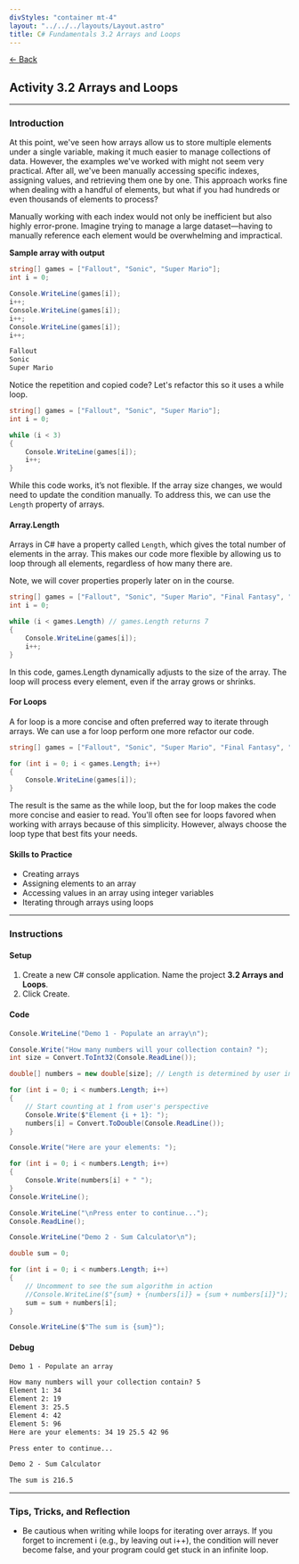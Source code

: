 ```yaml
---
divStyles: "container mt-4"
layout: "../../../layouts/Layout.astro"
title: C# Fundamentals 3.2 Arrays and Loops
---
```


[← Back](/c-sharp-fundamentals/)

## Activity 3.2 Arrays and Loops

---

### Introduction

At this point, we've seen how arrays allow us to store multiple elements under a single variable, making it much easier to manage collections of data. However, the examples we've worked with might not seem very practical. After all, we've been manually accessing specific indexes, assigning values, and retrieving them one by one. This approach works fine when dealing with a handful of elements, but what if you had hundreds or even thousands of elements to process?

Manually working with each index would not only be inefficient but also highly error-prone. Imagine trying to manage a large dataset—having to manually reference each element would be overwhelming and impractical.

**Sample array with output**

```cs
string[] games = ["Fallout", "Sonic", "Super Mario"];
int i = 0;

Console.WriteLine(games[i]);
i++;
Console.WriteLine(games[i]);
i++;
Console.WriteLine(games[i]);
i++;
```

```txt
Fallout
Sonic
Super Mario
```

Notice the repetition and copied code? Let's refactor this so it uses a while loop.

```cs
string[] games = ["Fallout", "Sonic", "Super Mario"];
int i = 0;

while (i < 3)
{
    Console.WriteLine(games[i]);
    i++;
}
```

While this code works, it’s not flexible. If the array size changes, we would need to update the condition manually. To address this, we can use the `Length` property of arrays.

#### Array.Length

Arrays in C# have a property called `Length`, which gives the total number of elements in the array. This makes our code more flexible by allowing us to loop through all elements, regardless of how many there are.

Note, we will cover properties properly later on in the course.


```cs
string[] games = ["Fallout", "Sonic", "Super Mario", "Final Fantasy", "The Legend of Zelda", "Metroid", "Earthbound"];
int i = 0;

while (i < games.Length) // games.Length returns 7
{
    Console.WriteLine(games[i]);
    i++;
}
```

In this code, games.Length dynamically adjusts to the size of the array. The loop will process every element, even if the array grows or shrinks.

#### For Loops

A for loop is a more concise and often preferred way to iterate through arrays. We can use a for loop perform one more refactor our code.

```cs
string[] games = ["Fallout", "Sonic", "Super Mario", "Final Fantasy", "The Legend of Zelda", "Metroid", "Earthbound"];

for (int i = 0; i < games.Length; i++)
{
    Console.WriteLine(games[i]);
}
```

The result is the same as the while loop, but the for loop makes the code more concise and easier to read. You'll often see for loops favored when working with arrays because of this simplicity. However, always choose the loop type that best fits your needs.

#### Skills to Practice

- Creating arrays
- Assigning elements to an array
- Accessing values in an array using integer variables
- Iterating through arrays using loops

---

### Instructions

#### Setup

1. Create a new C# console application. Name the project **3.2 Arrays and Loops**.
2. Click Create.

#### Code

```cs
Console.WriteLine("Demo 1 - Populate an array\n");

Console.Write("How many numbers will your collection contain? ");
int size = Convert.ToInt32(Console.ReadLine());

double[] numbers = new double[size]; // Length is determined by user input

for (int i = 0; i < numbers.Length; i++)
{
    // Start counting at 1 from user's perspective
    Console.Write($"Element {i + 1}: ");
    numbers[i] = Convert.ToDouble(Console.ReadLine());
}

Console.Write("Here are your elements: ");

for (int i = 0; i < numbers.Length; i++)
{
    Console.Write(numbers[i] + " ");
}
Console.WriteLine();

Console.WriteLine("\nPress enter to continue...");
Console.ReadLine();

Console.WriteLine("Demo 2 - Sum Calculator\n");

double sum = 0;

for (int i = 0; i < numbers.Length; i++)
{
    // Uncomment to see the sum algorithm in action
    //Console.WriteLine($"{sum} + {numbers[i]} = {sum + numbers[i]}");
    sum = sum + numbers[i];
}

Console.WriteLine($"The sum is {sum}");
```

#### Debug

```txt
Demo 1 - Populate an array

How many numbers will your collection contain? 5
Element 1: 34
Element 2: 19
Element 3: 25.5
Element 4: 42
Element 5: 96
Here are your elements: 34 19 25.5 42 96

Press enter to continue...

Demo 2 - Sum Calculator

The sum is 216.5
```

---

### Tips, Tricks, and Reflection

- Be cautious when writing while loops for iterating over arrays. If you forget to increment i (e.g., by leaving out i++), the condition will never become false, and your program could get stuck in an infinite loop.